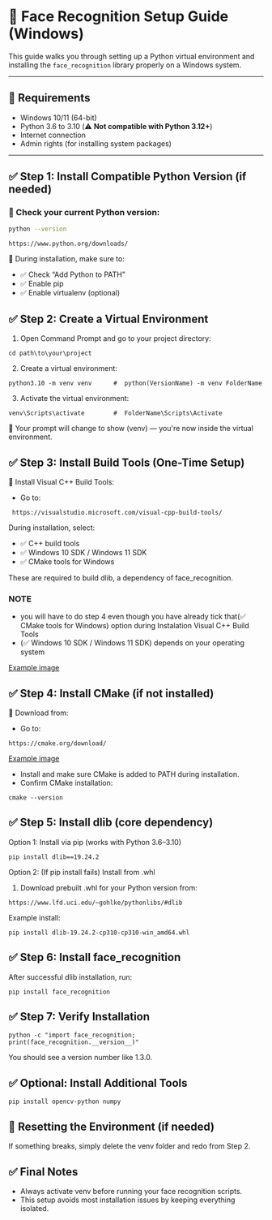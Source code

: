 # 🧠 Face Recognition Setup Guide (Windows)

This guide walks you through setting up a Python virtual environment and installing the `face_recognition` library properly on a Windows system.

---

## 📌 Requirements

- Windows 10/11 (64-bit)
- Python 3.6 to 3.10 (⚠️ **Not compatible with Python 3.12+**)
- Internet connection
- Admin rights (for installing system packages)

---

## ✅ Step 1: Install Compatible Python Version (if needed)

### 🔹 Check your current Python version:
```bash
python --version
```
```If it’s Python 3.11 or higher, download Python 3.10 or 3.9 from:
https://www.python.org/downloads/
```
🔸 During installation, make sure to:
- ✅ Check “Add Python to PATH”
- ✅ Enable pip
- ✅ Enable virtualenv (optional)

## ✅ Step 2: Create a Virtual Environment
1. Open Command Prompt and go to your project directory:
```
cd path\to\your\project
```
2. Create a virtual environment:
```
python3.10 -m venv venv      #  python(VersionName) -m venv FolderName
```
3. Activate the virtual environment:
```
venv\Scripts\activate        #  FolderName\Scripts\Activate
```
🔹 Your prompt will change to show (venv) — you're now inside the virtual environment.

## ✅ Step 3: Install Build Tools (One-Time Setup)
🔹 Install Visual C++ Build Tools:
- Go to:
```
 https://visualstudio.microsoft.com/visual-cpp-build-tools/
```
During installation, select:
- ✅ C++ build tools
- ✅ Windows 10 SDK / Windows 11 SDK
- ✅ CMake tools for Windows    

These are required to build dlib, a dependency of face_recognition.
### NOTE
- you will have to do step 4 even though you have already tick that(✅ CMake tools for Windows) option during Instalation Visual C++ Build Tools
- (✅ Windows 10 SDK / Windows 11 SDK) depends on your operating system

[Example image](assets/Install_Build_Tools.jpg)

## ✅ Step 4: Install CMake (if not installed)
🔹 Download from:
- Go to:
```
https://cmake.org/download/
```
[Example image](assets/cmake_download.jpg)
- Install and make sure CMake is added to PATH during installation.
- Confirm CMake installation:
```
cmake --version
```

## ✅ Step 5: Install dlib (core dependency)
Option 1: Install via pip (works with Python 3.6–3.10)
```
pip install dlib==19.24.2
```
Option 2: (If pip install fails) Install from .whl
1. Download prebuilt .whl for your Python version from:
```
https://www.lfd.uci.edu/~gohlke/pythonlibs/#dlib
```
Example install:
```
pip install dlib‑19.24.2‑cp310‑cp310‑win_amd64.whl
```

## ✅ Step 6: Install face_recognition
After successful dlib installation, run:
```
pip install face_recognition
```

## ✅ Step 7: Verify Installation
```
python -c "import face_recognition; print(face_recognition.__version__)"
```
You should see a version number like 1.3.0.

## ✅ Optional: Install Additional Tools
```
pip install opencv-python numpy
```

## 🧹 Resetting the Environment (if needed)
If something breaks, simply delete the venv folder and redo from Step 2.

## ✅ Final Notes
- Always activate venv before running your face recognition scripts.
- This setup avoids most installation issues by keeping everything isolated.











